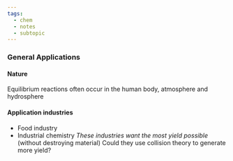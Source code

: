 ```yaml
---
tags:
  - chem
  - notes
  - subtopic
---
```



### General Applications
#### Nature
Equilibrium reactions often occur in the human body, atmosphere and hydrosphere

#### Application industries
- Food industry
- Industrial chemistry
*These industries want the most yield possible* (without destroying material)
Could they use collision theory to generate more yield?


